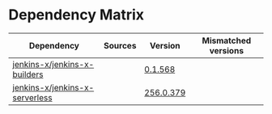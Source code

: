 # Dependency Matrix

Dependency | Sources | Version | Mismatched versions
---------- | ------- | ------- | -------------------
[jenkins-x/jenkins-x-builders](https://github.com/jenkins-x/jenkins-x-builders) |  | [0.1.568]() | 
[jenkins-x/jenkins-x-serverless](https://github.com/jenkins-x/jenkins-x-serverless) |  | [256.0.379](https://github.com/jenkins-x/jenkins-x-serverless/releases/tag/256.0.379) | 
